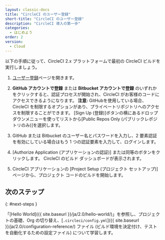 ```yaml
---
layout: classic-docs
title: "CircleCI のユーザー登録"
short-title: "CircleCI のユーザー登録"
description: "CircleCI 導入の第一歩"
categories:
  - はじめよう
order: 2
version:
  - Cloud
---
```


以下の手順に従って、CircleCI 2.x プラットフォームで最初の CircleCI ビルドを実行しましょう。

1. [ユーザー登録](https://circleci.com/ja/signup/)ページを開きます。

2. **GitHub アカウントで登録** または **Bitbucket アカウントで登録** のいずれかをクリックすると、認証プロセスが開始され、CircleCI がお客様のコードにアクセスできるようになります。 **注意:** GitHubを使用している場合、CircleCI を制限するオプションがあり、プライベートリポジトリへのアクセスを制限することができます。 [Sign Up (登録)]ボタンの横にあるドロップダウンメニューを使ってリストから[Public Repos Only (パブリックレポジトリのみ)]を選択します。

3. GitHub または Bitbucket のユーザー名とパスワードを入力し、2 要素認証を有効にしている場合はもう 1 つの認証要素を入力して、ログインします。

4. [Authorize Application (アプリケーションの認証)] または同等のボタンをクリックします。 CircleCI のビルド ダッシュボードが表示されます。

5. CircleCI アプリケーションの [Project Setup (プロジェクト セットアップ)] ページから、プロジェクト コードのビルドを開始します。

## 次のステップ
{: #next-steps }

「[Hello World]({{ site.baseurl }}/ja/2.0/hello-world/)」を参照し、プロジェクトの基礎、Org の切り替え、[`.circleci/config.yml`]({{ site.baseurl }}/ja/2.0/configuration-reference/) ファイル (ビルド環境を決定付け、テストを自動化するための設定ファイル) について学習します。

